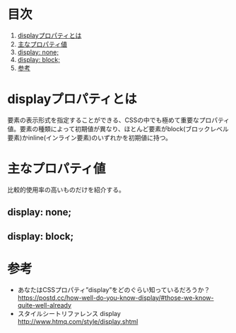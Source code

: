 # 目次
1. [displayプロパティとは](#displayプロパティとは)
2. [主なプロパティ値](#主なプロパティ値)  
  1. [display: none;](#displaynone)
  2. [display: block;](#displayblock)
3. [参考](#参考)

# displayプロパティとは
要素の表示形式を指定することができる、CSSの中でも極めて重要なプロパティ値。要素の種類によって初期値が異なり、ほとんど要素がblock(ブロックレベル要素)かinline(インライン要素)のいずれかを初期値に持つ。

# 主なプロパティ値
比較的使用率の高いものだけを紹介する。

## display: none;

## display: block;

# 参考
- あなたはCSSプロパティ”display”をどのぐらい知っているだろうか？  
https://postd.cc/how-well-do-you-know-display/#those-we-know-quite-well-already
- スタイルシートリファレンス display  
http://www.htmq.com/style/display.shtml
